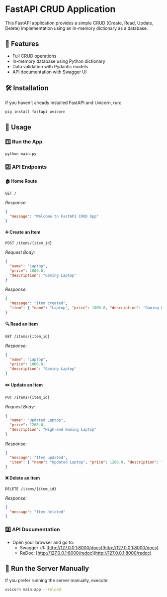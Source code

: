# FastAPI CRUD Application
 
This FastAPI application provides a simple CRUD (Create, Read, Update, Delete) implementation using an in-memory dictionary as a database.
 
## 🚀 Features
- Full CRUD operations
- In-memory database using Python dictionary
- Data validation with Pydantic models
- API documentation with Swagger UI
 
## 🛠 Installation
If you haven’t already installed FastAPI and Uvicorn, run:
```sh
pip install fastapi uvicorn
```
 
## 📜 Usage
### 1️⃣ Run the App
```sh
python main.py
```
 
### 2️⃣ API Endpoints
#### 🏠 Home Route
```http
GET /
```
_Response:_
```json
{
  "message": "Welcome to FastAPI CRUD App"
}
```
 
#### ➕ Create an Item
```http
POST /items/{item_id}
```
_Request Body:_
```json
{
  "name": "Laptop",
  "price": 1000.0,
  "description": "Gaming Laptop"
}
```
 
_Response:_
```json
{
  "message": "Item created",
  "item": { "name": "Laptop", "price": 1000.0, "description": "Gaming Laptop" }
}
```
 
#### 🔍 Read an Item
```http
GET /items/{item_id}
```
_Response:_
```json
{
  "name": "Laptop",
  "price": 1000.0,
  "description": "Gaming Laptop"
}
```
 
#### ✏️ Update an Item
```http
PUT /items/{item_id}
```
_Request Body:_
```json
{
  "name": "Updated Laptop",
  "price": 1200.0,
  "description": "High-end Gaming Laptop"
}
```
 
_Response:_
```json
{
  "message": "Item updated",
  "item": { "name": "Updated Laptop", "price": 1200.0, "description": "High-end Gaming Laptop" }
}
```
 
#### ❌ Delete an Item
```http
DELETE /items/{item_id}
```
_Response:_
```json
{
  "message": "Item deleted"
}
```
 
### 3️⃣ API Documentation
- Open your browser and go to:
  - Swagger UI: [http://127.0.0.1:8000/docs](http://127.0.0.1:8000/docs)
  - ReDoc: [http://127.0.0.1:8000/redoc](http://127.0.0.1:8000/redoc)
 
## 🎯 Run the Server Manually
If you prefer running the server manually, execute:
```sh
uvicorn main:app --reload
